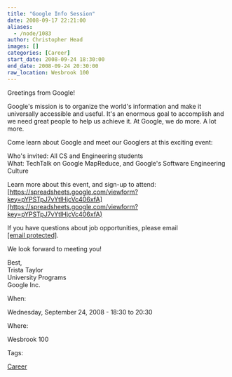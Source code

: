 ```yaml
---
title: "Google Info Session"
date: 2008-09-17 22:21:00
aliases:
  - /node/1083
author: Christopher Head
images: []
categories: [Career]
start_date: 2008-09-24 18:30:00
end_date: 2008-09-24 20:30:00
raw_location: Wesbrook 100
---
```


Greetings from Google!

Google's mission is to organize the world's information and make it universally accessible and useful.
It's an enormous goal to accomplish and we need great people to help us achieve it.
At Google, we do more. A lot more.

Come learn about Google and meet our Googlers at this exciting event:

Who's invited: All CS and Engineering students \
What: TechTalk on Google MapReduce, and Google's Software Engineering Culture

Learn more about this event, and sign-up to attend: [https://spreadsheets.google.com/viewform?key=pYPSTpJ7vYtIHjcVc406xfA](https://spreadsheets.google.com/viewform?key=pYPSTpJ7vYtIHjcVc406xfA)

If you have questions about job opportunities, please email [\[email protected\]](/cdn-cgi/l/email-protection#7615171b06030513001318020536111919111a135815191b).

We look forward to meeting you!

Best, \
Trista Taylor \
University Programs \
Google Inc.

When:

Wednesday, September 24, 2008 - 18:30 to 20:30

Where:

Wesbrook 100

Tags:

[Career](/career)

